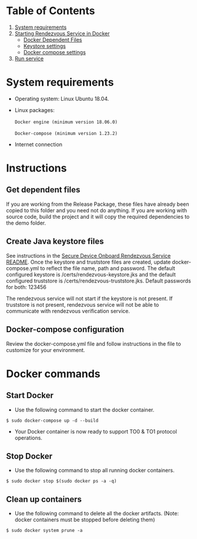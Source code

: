 # Table of Contents
1. [System requirements](#system-requirements)
1. [Starting Rendezvous Service in Docker](#instructions)
    * [Docker Dependent Files](#get-dependent-files)
    * [Keystore settings](#create-java-keystore-files)
    * [Docker compose settings](#docker-compose-configuration)
1. [Run service](#docker-commands)

# System requirements

* Operating system: Linux Ubuntu 18.04.

*  Linux packages:<br/><br/>
`Docker engine (minimum version 18.06.0)`<br/><br/>
`Docker-compose (minimum version 1.23.2)`<br/>

* Internet connection

# Instructions

## Get dependent files
If you are working from the Release Package, these files have already been copied to this folder and you need not do anything.
If you are working with source code, build the project and it will copy the required dependencies to the demo folder.

## Create Java keystore files
See instructions in the [Secure Device Onboard Rendezvous Service README](../README.md#generate-keystores). Once the keystore and truststore files are created, update docker-compose.yml to reflect the file name, path and password.  The default configured keystore is /certs/rendezvous-keystore.jks and the default configured truststore is /certs/rendezvous-truststore.jks. Default passwords for both: 123456

The rendezvous service will not start if the keystore is not present. If truststore is not present, rendezvous service will not be able to communicate with rendezvous verification service.

## Docker-compose configuration
Review the docker-compose.yml file and follow instructions in the file to customize for your environment.

# Docker commands

## Start Docker
* Use the following command to start the docker container.
```
$ sudo docker-compose up -d --build
```
* Your Docker container is now ready to support TO0 & TO1 protocol operations.

## Stop Docker

* Use the following command to stop all running docker containers.
```
$ sudo docker stop $(sudo docker ps -a -q)
```

## Clean up containers

* Use the following command to delete all the docker artifacts. (Note: docker containers must be stopped before deleting them)
```
$ sudo docker system prune -a
```
